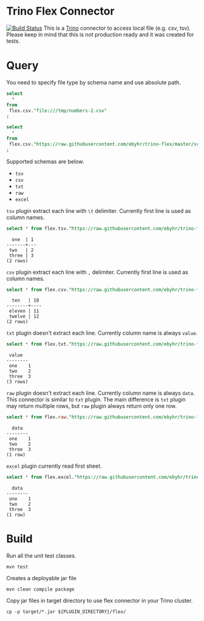 # Trino Flex Connector 
[![Build Status](https://github.com/ebyhr/trino-flex/workflows/CI/badge.svg)](https://github.com/ebyhr/trino-flex/actions?query=workflow%3ACI+event%3Apush+branch%3Amaster)
This is a [Trino](http://trino.io/) connector to access local file (e.g. csv, tsv). Please keep in mind that this is not production ready and it was created for tests.

# Query
You need to specify file type by schema name and use absolute path.
```sql
select
  * 
from 
 flex.csv."file:///tmp/numbers-2.csv"
;

select
  * 
from 
 flex.csv."https://raw.githubusercontent.com/ebyhr/trino-flex/master/src/test/resources/example-data/numbers-2.csv"
;
``` 

Supported schemas are below.
- `tsv`
- `csv`
- `txt`
- `raw`
- `excel`

`tsv` plugin extract each line with `\t` delimiter. Currently first line is used as column names.
```sql
select * from flex.tsv."https://raw.githubusercontent.com/ebyhr/trino-flex/master/src/test/resources/example-data/numbers.tsv";
``` 
```
  one  | 1 
-------+---
 two   | 2 
 three | 3
(2 rows)
```


`csv` plugin extract each line with `,` delimiter. Currently first line is used as column names.
```sql
select * from flex.csv."https://raw.githubusercontent.com/ebyhr/trino-flex/master/src/test/resources/example-data/numbers-2.csv";
```
```
  ten   | 10 
--------+----
 eleven | 11 
 twelve | 12
(2 rows)
```

`txt` plugin doesn't extract each line. Currently column name is always `value`.
```sql
select * from flex.txt."https://raw.githubusercontent.com/ebyhr/trino-flex/master/src/test/resources/example-data/numbers.tsv";
``` 
```
 value  
--------
 one    1   
 two    2   
 three  3
(3 rows)
```

`raw` plugin doesn't extract each line. Currently column name is always `data`. This connector is similar to `txt` plugin. 
The main difference is `txt` plugin may return multiple rows, but `raw` plugin always return only one row.
```sql
select * from flex.raw."https://raw.githubusercontent.com/ebyhr/trino-flex/master/src/test/resources/example-data/numbers.tsv";
``` 
```
  data  
--------
 one    1   
 two    2   
 three  3 
(1 row)
```

`excel` plugin currently read first sheet.
```sql
select * from flex.excel."https://raw.githubusercontent.com/ebyhr/trino-flex/master/src/test/resources/example-data/sample.xlsx";
``` 
```
  data  
--------
 one    1   
 two    2   
 three  3 
(1 row)
```

# Build
Run all the unit test classes.
```
mvn test
```

Creates a deployable jar file
```
mvn clean compile package
```

Copy jar files in target directory to use flex connector in your Trino cluster.
```
cp -p target/*.jar ${PLUGIN_DIRECTORY}/flex/
```
